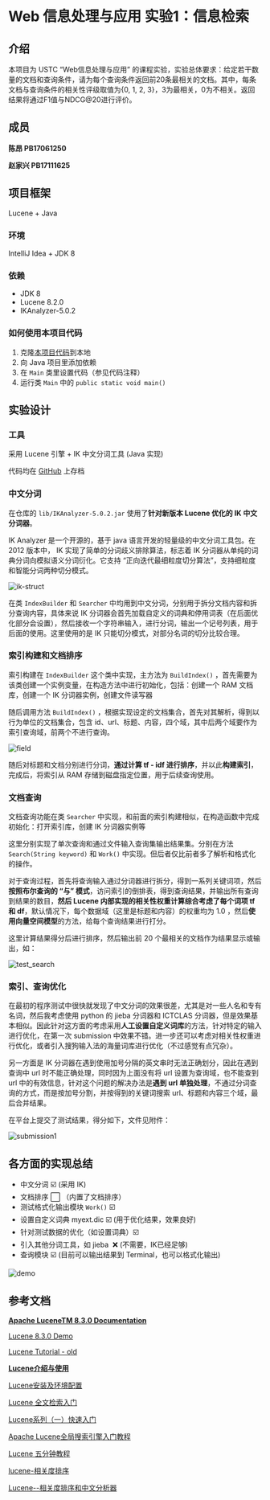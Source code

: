 # Web 信息处理与应用 实验1：信息检索

## 介绍

本项目为 USTC “Web信息处理与应用” 的课程实验，实验总体要求：给定若干数量的文档和查询条件，请为每个查询条件返回前20条最相关的文档。其中，每条文档与查询条件的相关性评级取值为{0, 1, 2, 3}，3为最相关，0为不相关。返回结果将通过F1值与NDCG@20进行评价。

## 成员

**陈昂 PB17061250**

**赵家兴 PB17111625**

## 项目框架

Lucene + Java

### 环境

IntelliJ Idea + JDK 8

### 依赖

+   JDK 8
+   Lucene 8.2.0
+   IKAnalyzer-5.0.2

### 如何使用本项目代码

1.  克隆[本项目代码]( https://github.com/Censyu/WebInfo-Lab-Archive )到本地
2.  向 Java 项目里添加依赖
3.  在 `Main` 类里设置代码（参见代码注释）
4.  运行类 `Main` 中的 `public static void main()` 

## 实验设计

### 工具

采用 Lucene 引擎 + IK 中文分词工具 (Java 实现)

代码均在 [GitHub]( https://github.com/Censyu/WebInfo-Lab-Archive ) 上存档

### 中文分词

在仓库的 `lib/IKAnalyzer-5.0.2.jar` 使用了**针对新版本 Lucene 优化的 IK 中文分词器**。

IK Analyzer 是一个开源的，基于 java 语言开发的轻量级的中文分词工具包。在 2012 版本中， IK 实现了简单的分词歧义排除算法，标志着 IK 分词器从单纯的词典分词向模拟语义分词衍化。它支持 “正向迭代最细粒度切分算法”，支持细粒度和智能分词两种切分模式。

![ik-struct](README.assets/ik-struct.jpg)

在类 `IndexBuilder` 和 `Searcher` 中均用到中文分词，分别用于拆分文档内容和拆分查询内容，具体来说 IK 分词器会首先加载自定义的词典和停用词表（在后面优化部分会设置），然后接收一个字符串输入，进行分词，输出一个记号列表，用于后面的使用。这里使用的是 IK 只能切分模式，对部分名词的切分比较合理。

### 索引构建和文档排序

索引构建在 `IndexBuilder` 这个类中实现，主方法为 `BuildIndex()` ，首先需要为该类创建一个实例变量，在构造方法中进行初始化，包括：创建一个 RAM 文档库，创建一个 IK 分词器实例，创建文件读写器

随后调用方法 `BuildIndex()` ，根据实现设定的文档集合，首先对其解析，得到以行为单位的文档集合，包含 id、url、标题、内容，四个域，其中后两个域要作为索引查询域，前两个不进行查询。

![field](README.assets/field.png)

随后对标题和文档分别进行分词，**通过计算 tf - idf 进行排序**，并以此**构建索引**，完成后，将索引从 RAM 存储到磁盘指定位置，用于后续查询使用。

### 文档查询

文档查询功能在类 `Searcher` 中实现，和前面的索引构建相似，在构造函数中完成初始化：打开索引库，创建 IK 分词器实例等

这里分别实现了单次查询和通过文件输入查询集输出结果集。分别在方法 `Search(String keyword)` 和 `Work()` 中实现。但后者仅比前者多了解析和格式化的操作。

对于查询过程，首先将查询输入通过分词器进行拆分，得到一系列关键词项，然后**按照布尔查询的 “与” 模式**，访问索引的倒排表，得到查询结果，并输出所有查询到结果的数目，**然后 Lucene 内部实现的相关性权重计算综合考虑了每个词项 tf 和 df**，默认情况下，每个数据域（这里是标题和内容）的权重均为 1.0 ，然后**使用向量空间模型**的方法，给每个查询结果进行打分。

这里计算结果得分后进行排序，然后输出前 20 个最相关的文档作为结果显示或输出，如：

![test_search](README.assets/test_search.png)

### 索引、查询优化

在最初的程序测试中很快就发现了中文分词的效果很差，尤其是对一些人名和专有名词，然后我考虑使用 python 的 jieba 分词器和 ICTCLAS 分词器，但是效果基本相似。因此针对这方面的考虑采用**人工设置自定义词库**的方法，针对特定的输入进行优化，在第一次 submission 中效果不错。进一步还可以考虑对相关性权重进行优化，或者引入搜狗输入法的海量词库进行优化（不过感觉有点冗杂）。

另一方面是 IK 分词器在遇到使用加号分隔的英文串时无法正确划分，因此在遇到查询中 url 时不能正确处理，同时因为上面没有将 url 设置为查询域，也不能查到url 中的有效信息，针对这个问题的解决办法是**遇到 url 单独处理**，不通过分词查询的方式，而是按加号分割，并按得到的关键词搜索 url、标题和内容三个域，最后合并结果。

在平台上提交了测试结果，得分如下，文件见附件：

<img src="README.assets/1.png" alt="submission1"  />

## 各方面的实现总结

+   中文分词 :ballot_box_with_check: (采用 IK)
+   文档排序 ⬜️ （内置了文档排序）
+   测试格式化输出模块 `Work()` :ballot_box_with_check:
+   设置自定义词典 myext.dic :ballot_box_with_check: (用于优化结果，效果良好)
+   针对测试数据的优化（如设置词典）:ballot_box_with_check:
+   引入其他分词工具，如 jieba  ​ :x: (不需要，IK已经足够)​
+   查询模块 :ballot_box_with_check: (目前可以输出结果到 Terminal，也可以格式化输出)

![demo](README.assets/demo.jpg)

## 参考文档

[**Apache LuceneTM 8.3.0 Documentation**](https://lucene.apache.org/core/8_3_0/index.html)

[Lucene 8.3.0 Demo](https://lucene.apache.org/core/8_3_0/demo/overview-summary.html)

[Lucene Tutorial - old](https://www.yiibai.com/lucene/lucene_environment.html)

[**Lucene介绍与使用**](https://blog.csdn.net/weixin_42633131/article/details/82873731)

[Lucene安装及环境配置](https://blog.csdn.net/u013819513/article/details/79733756)

[Lucene 全文检索入门](https://www.cnblogs.com/cnjavahome/p/9192467.html)

[Lucene系列（一）快速入门](https://segmentfault.com/a/1190000014203843)

[Apache Lucene全局搜索引擎入门教程](https://www.jianshu.com/p/48aad01ebc7c)

[Lucene 五分钟教程 ](http://www.sohu.com/a/196235775_355142)

[lucene-相关度排序](https://blog.csdn.net/qq_33301113/article/details/79200791)

[Lucene--相关度排序和中文分析器](https://www.jianshu.com/p/89ef0b892c56)